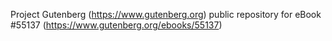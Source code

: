 Project Gutenberg (https://www.gutenberg.org) public repository for
eBook #55137 (https://www.gutenberg.org/ebooks/55137)
